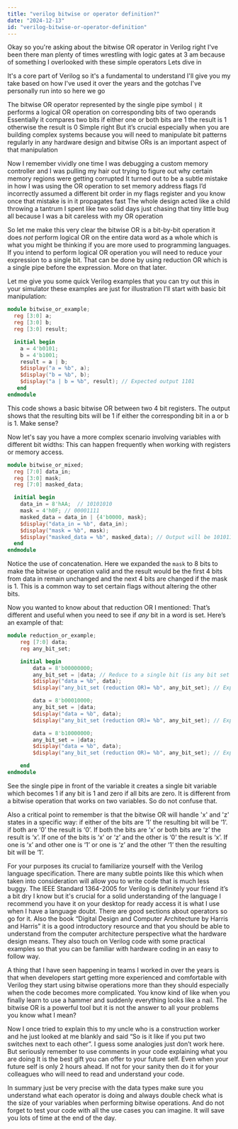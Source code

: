 ```yaml
---
title: "verilog bitwise or operator definition?"
date: "2024-12-13"
id: "verilog-bitwise-or-operator-definition"
---
```


Okay so you're asking about the bitwise OR operator in Verilog right I've been there man plenty of times wrestling with logic gates at 3 am because of something I overlooked with these simple operators Lets dive in

It's a core part of Verilog so it's a fundamental to understand I'll give you my take based on how I've used it over the years and the gotchas I've personally run into so here we go

The bitwise OR operator represented by the single pipe symbol `|` it performs a logical OR operation on corresponding bits of two operands Essentially it compares two bits if either one or both bits are 1 the result is 1 otherwise the result is 0 Simple right But it’s crucial especially when you are building complex systems because you will need to manipulate bit patterns regularly in any hardware design and bitwise ORs is an important aspect of that manipulation

Now I remember vividly one time I was debugging a custom memory controller and I was pulling my hair out trying to figure out why certain memory regions were getting corrupted It turned out to be a subtle mistake in how I was using the OR operation to set memory address flags I’d incorrectly assumed a different bit order in my flags register and you know once that mistake is in it propagates fast The whole design acted like a child throwing a tantrum I spent like two solid days just chasing that tiny little bug all because I was a bit careless with my OR operation

So let me make this very clear the bitwise OR is a bit-by-bit operation it does *not* perform logical OR on the entire data word as a whole which is what you might be thinking if you are more used to programming languages. If you intend to perform logical OR operation you will need to reduce your expression to a single bit. That can be done by using reduction OR which is a single pipe before the expression. More on that later.

Let me give you some quick Verilog examples that you can try out this in your simulator these examples are just for illustration I'll start with basic bit manipulation:

```verilog
module bitwise_or_example;
  reg [3:0] a;
  reg [3:0] b;
  reg [3:0] result;

  initial begin
    a = 4'b0101;
    b = 4'b1001;
    result = a | b;
    $display("a = %b", a);
    $display("b = %b", b);
    $display("a | b = %b", result); // Expected output 1101
   end
endmodule
```

This code shows a basic bitwise OR between two 4 bit registers. The output shows that the resulting bits will be 1 if either the corresponding bit in a or b is 1. Make sense?

Now let's say you have a more complex scenario involving variables with different bit widths: This can happen frequently when working with registers or memory access.

```verilog
module bitwise_or_mixed;
  reg [7:0] data_in;
  reg [3:0] mask;
  reg [7:0] masked_data;

  initial begin
    data_in = 8'hAA;  // 10101010
    mask = 4'h0F; // 00001111
    masked_data = data_in | {4'b0000, mask};
    $display("data_in = %b", data_in);
    $display("mask = %b", mask);
    $display("masked_data = %b", masked_data); // Output will be 10101111
  end
endmodule
```

Notice the use of concatenation. Here we expanded the `mask` to 8 bits to make the bitwise or operation valid and the result would be the first 4 bits from data in remain unchanged and the next 4 bits are changed if the mask is 1. This is a common way to set certain flags without altering the other bits.

Now you wanted to know about that reduction OR I mentioned: That’s different and useful when you need to see if *any* bit in a word is set. Here’s an example of that:

```verilog
module reduction_or_example;
    reg [7:0] data;
    reg any_bit_set;

    initial begin
        data = 8'b00000000;
        any_bit_set = |data; // Reduce to a single bit (is any bit set to 1?)
        $display("data = %b", data);
        $display("any_bit_set (reduction OR)= %b", any_bit_set); // Expected: 0

        data = 8'b00010000;
        any_bit_set = |data;
        $display("data = %b", data);
        $display("any_bit_set (reduction OR)= %b", any_bit_set); // Expected: 1

        data = 8'b10000000;
        any_bit_set = |data;
        $display("data = %b", data);
        $display("any_bit_set (reduction OR)= %b", any_bit_set); // Expected: 1

    end
endmodule
```

See the single pipe in front of the variable it creates a single bit variable which becomes 1 if any bit is 1 and zero if all bits are zero. It is different from a bitwise operation that works on two variables. So do not confuse that.

Also a critical point to remember is that the bitwise OR will handle 'x' and 'z' states in a specific way: if either of the bits are ‘1’ the resulting bit will be ‘1’. if both are ‘0’ the result is ‘0’. If both the bits are ‘x’ or both bits are ‘z’ the result is ‘x’. If one of the bits is ‘x’ or ‘z’ and the other is ‘0’ the result is ‘x’. If one is ‘x’ and other one is ‘1’ or one is ‘z’ and the other ‘1’ then the resulting bit will be ‘1’.

For your purposes its crucial to familiarize yourself with the Verilog language specification. There are many subtle points like this which when taken into consideration will allow you to write code that is much less buggy.
The IEEE Standard 1364-2005 for Verilog is definitely your friend it’s a bit dry I know but it's crucial for a solid understanding of the language I recommend you have it on your desktop for ready access it is what I use when I have a language doubt. There are good sections about operators so go for it. Also the book “Digital Design and Computer Architecture by Harris and Harris” it is a good introductory resource and that you should be able to understand from the computer architecture perspective what the hardware design means. They also touch on Verilog code with some practical examples so that you can be familiar with hardware coding in an easy to follow way.

A thing that I have seen happening in teams I worked in over the years is that when developers start getting more experienced and comfortable with Verilog they start using bitwise operations more than they should especially when the code becomes more complicated. You know kind of like when you finally learn to use a hammer and suddenly everything looks like a nail. The bitwise OR is a powerful tool but it is not the answer to all your problems you know what I mean?

Now I once tried to explain this to my uncle who is a construction worker and he just looked at me blankly and said “So is it like if you put two switches next to each other”. I guess some analogies just don’t work here. But seriously remember to use comments in your code explaining what you are doing It is the best gift you can offer to your future self. Even when your future self is only 2 hours ahead. If not for your sanity then do it for your colleagues who will need to read and understand your code.

In summary just be very precise with the data types make sure you understand what each operator is doing and always double check what is the size of your variables when performing bitwise operations. And do not forget to test your code with all the use cases you can imagine. It will save you lots of time at the end of the day.

